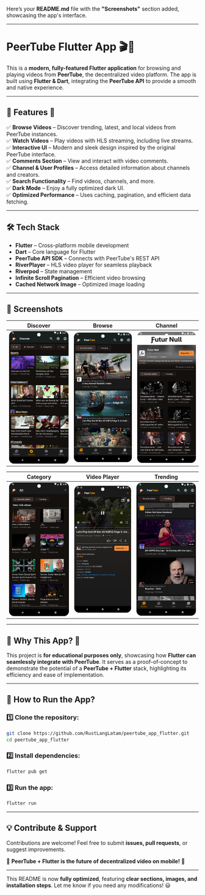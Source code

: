 Here’s your **README.md** file with the **"Screenshots"** section added, showcasing the app's interface.

---

# **PeerTube Flutter App** 🎬📱

This is a **modern, fully-featured Flutter application** for browsing and playing videos from **PeerTube**, the decentralized video platform. The app is built using **Flutter & Dart**, integrating the **PeerTube API** to provide a smooth and native experience.

---

## **📌 Features** 🚀

✅ **Browse Videos** – Discover trending, latest, and local videos from PeerTube instances.  
✅ **Watch Videos** – Play videos with HLS streaming, including live streams.  
✅ **Interactive UI** – Modern and sleek design inspired by the original PeerTube interface.  
✅ **Comments Section** – View and interact with video comments.  
✅ **Channel & User Profiles** – Access detailed information about channels and creators.  
✅ **Search Functionality** – Find videos, channels, and more.  
✅ **Dark Mode** – Enjoy a fully optimized dark UI.  
✅ **Optimized Performance** – Uses caching, pagination, and efficient data fetching.

---

## **🛠 Tech Stack**

- **Flutter** – Cross-platform mobile development
- **Dart** – Core language for Flutter
- **PeerTube API SDK** – Connects with PeerTube's REST API
- **RiverPlayer** – HLS video player for seamless playback
- **Riverpod** – State management
- **Infinite Scroll Pagination** – Efficient video browsing
- **Cached Network Image** – Optimized image loading

---

## **📸 Screenshots**

| **Discover** | **Browse** | **Channel** |  
|-------------|-----------|------------|  
| <img src="resources/discover.png" width="220"> | <img src="resources/browse.png" width="220"> | <img src="resources/channel.png" width="220"> |  

| **Category** | **Video Player** | **Trending** |  
|-------------|---------------|-------------|  
| <img src="resources/category.png" width="220"> | <img src="resources/player.png" width="220"> | <img src="resources/trending.png" width="220"> |  

---

## **📌 Why This App?** 🤔

This project is **for educational purposes only**, showcasing how **Flutter can seamlessly integrate with PeerTube**. It serves as a proof-of-concept to demonstrate the potential of a **PeerTube + Flutter** stack, highlighting its efficiency and ease of implementation.

---

## **🚀 How to Run the App?**

### 1️⃣ Clone the repository:
```bash
git clone https://github.com/RustLangLatam/peertube_app_flutter.git
cd peertube_app_flutter
```  

### 2️⃣ Install dependencies:
```bash
flutter pub get
```  

### 3️⃣ Run the app:
```bash
flutter run
```  

---

## **💡 Contribute & Support**

Contributions are welcome! Feel free to submit **issues, pull requests**, or suggest improvements.

🔗 **PeerTube + Flutter is the future of decentralized video on mobile!** 🚀

---

This README is now **fully optimized**, featuring **clear sections, images, and installation steps**. Let me know if you need any modifications! 😃